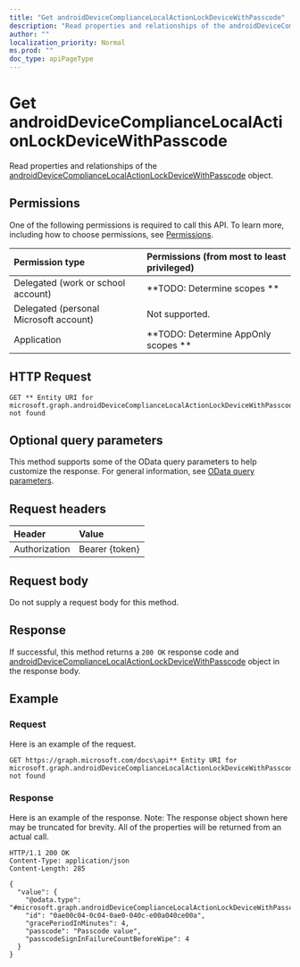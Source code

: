 ```yaml
---
title: "Get androidDeviceComplianceLocalActionLockDeviceWithPasscode"
description: "Read properties and relationships of the androidDeviceComplianceLocalActionLockDeviceWithPasscode object."
author: ""
localization_priority: Normal
ms.prod: ""
doc_type: apiPageType
---
```


# Get androidDeviceComplianceLocalActionLockDeviceWithPasscode

Read properties and relationships of the [androidDeviceComplianceLocalActionLockDeviceWithPasscode](../resources/androiddevicecompliancelocalactionlockdevicewithpasscode.md) object.

## Permissions
One of the following permissions is required to call this API. To learn more, including how to choose permissions, see [Permissions](/concepts/permissions-reference.md).

|Permission type|Permissions (from most to least privileged)|
|:---|:---|
|Delegated (work or school account)|**TODO: Determine scopes **|
|Delegated (personal Microsoft account)|Not supported.|
|Application|**TODO: Determine AppOnly scopes **|

## HTTP Request
<!-- {
  "blockType": "ignored"
}
-->
``` http
GET ** Entity URI for microsoft.graph.androidDeviceComplianceLocalActionLockDeviceWithPasscode not found
```

## Optional query parameters
This method supports some of the OData query parameters to help customize the response. For general information, see [OData query parameters](/graph/query-parameters).

## Request headers
|Header|Value|
|:---|:---|
|Authorization|Bearer {token}|

## Request body
Do not supply a request body for this method.

## Response
If successful, this method returns a `200 OK` response code and [androidDeviceComplianceLocalActionLockDeviceWithPasscode](../resources/androiddevicecompliancelocalactionlockdevicewithpasscode.md) object in the response body.

## Example

### Request
Here is an example of the request.
<!-- {
  "blockType": "request",
  "name": "get_androiddevicecompliancelocalactionlockdevicewithpasscode"
}
-->
``` http
GET https://graph.microsoft.com/docs\api** Entity URI for microsoft.graph.androidDeviceComplianceLocalActionLockDeviceWithPasscode not found
```

### Response
Here is an example of the response. Note: The response object shown here may be truncated for brevity. All of the properties will be returned from an actual call.
<!-- {
  "blockType": "response",
  "truncated": true,
  "@odata.type": "microsoft.graph.androidDeviceComplianceLocalActionLockDeviceWithPasscode"
}
-->
``` http
HTTP/1.1 200 OK
Content-Type: application/json
Content-Length: 285

{
  "value": {
    "@odata.type": "#microsoft.graph.androidDeviceComplianceLocalActionLockDeviceWithPasscode",
    "id": "0ae00c04-0c04-0ae0-040c-e00a040ce00a",
    "gracePeriodInMinutes": 4,
    "passcode": "Passcode value",
    "passcodeSignInFailureCountBeforeWipe": 4
  }
}
```

